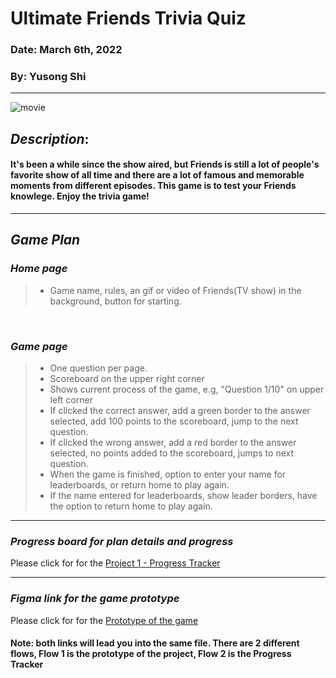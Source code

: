 # **Ultimate Friends Trivia Quiz**

### Date: March 6th, 2022
### By: Yusong Shi
***

![movie](https://encrypted-tbn2.gstatic.com/images?q=tbn:ANd9GcQMpWgFcYiV0MThcMMAVihr_5Zx2twoZ2Q_kVZOsVZ9nH1hmJZj)


## ***Description***: 
#### It's been a while since the show aired, but Friends is still a lot of people's favorite show of all time and there are a lot of famous and memorable moments from different episodes. This game is to test your Friends knowlege. Enjoy the trivia game!
***

## ***Game Plan***
### ***Home page***
> - Game name, rules, an gif or video of Friends(TV show) in the background, button for starting. 
<br>

### ***Game page***  
> - One question per page. <br>
> - Scoreboard on the upper right corner <br>
> - Shows current process of the game, e.g, "Question 1/10" on upper left corner <br>
> - If clicked the correct answer, add a green border to the answer selected, add 100 points to the scoreboard, jump to the next question. <br>
> - If clicked the wrong answer, add a red border to the answer selected, no points added to the scoreboard, jumps to next question. <br>
> - When the game is finished, option to enter your name for leaderboards, or return home to play again. <br>
> - If the name entered for leaderboards, show leader borders, have the option to return home to play again.<br>
***

### ***Progress board for plan details and progress***
Please click for for the [Project 1 - Progress Tracker](https://www.figma.com/proto/3wF9U6tt05lgdkn1tJaSX6/Untitled?page-id=0%3A1&node-id=25%3A1202&viewport=383%2C48%2C0.09&scaling=min-zoom&starting-point-node-id=25%3A3&show-proto-sidebar=1)<br>
***

### ***Figma link for the game prototype***
Please click for for the [Prototype of the game](https://www.figma.com/proto/3wF9U6tt05lgdkn1tJaSX6/Untitled?page-id=0%3A1&node-id=4%3A2&viewport=383%2C48%2C0.25&scaling=scale-down&starting-point-node-id=4%3A2)<br>

#### Note: both links will lead you into the same file. There are 2 different flows, Flow 1 is the prototype of the project, Flow 2 is the Progress Tracker



